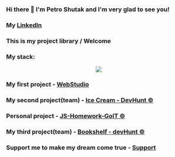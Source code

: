 ### Hi there 👋 I'm Petro Shutak and I'm very glad to see you!
### My <a href="https://www.linkedin.com/in/petroshutak/">LinkedIn</a>
### This is my project library / Welcome
### My stack:
<p align="center">
  <a href="https://skillicons.dev">
    <img src="https://skillicons.dev/icons?i=html,css,sass,js,react,git,github,vscode,vite,webpack" />
  </a>
</p>


### My first project - <a href="https://petroshutak.github.io/goit-markup-hw-07/">WebStudio</a>
### My second project(team) - <a href="https://petekostrytsya.github.io/DevHunt/">Ice Cream - DevHunt ©</a>
### Personal project - <a href="https://petroshutak.github.io/JS-Homework-GoIT/">JS-Homework-GoIT ©</a>
### My third project(team) - <a href="https://petroshutak.github.io/devHunt-team-project-js/">Bookshelf - devHunt ©</a>

### Support me to make my dream come true - <a href="https://send.monobank.ua/jar/4vdPfcUt41">Support</a>
<!--
**PetroShutak/PetroShutak** is a ✨ _special_ ✨ repository because its `README.md` (this file) appears on your GitHub profile.

Here are some ideas to get you started:

- 🔭 I’m currently working on ...
- 🌱 I’m currently learning ...
- 👯 I’m looking to collaborate on ...
- 🤔 I’m looking for help with ...
- 💬 Ask me about ...
- 📫 How to reach me: ...
- 😄 Pronouns: ...
- ⚡ Fun fact: ...
-->
